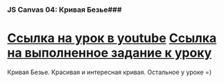 ### JS Canvas 04: Кривая Безье###
[Ссылка на урок в youtube](https://www.youtube.com/watch?v=0h1GHnbJDw4&t=29s)
[Ссылка на выполненное задание  к уроку](https://evgenprushk.github.io/lessons/JS_Canvas_04_Bezier_Curve/)
===============================================================================
Кривая Безье. Красивая и интересная кривая. Остальное у уроке =)
